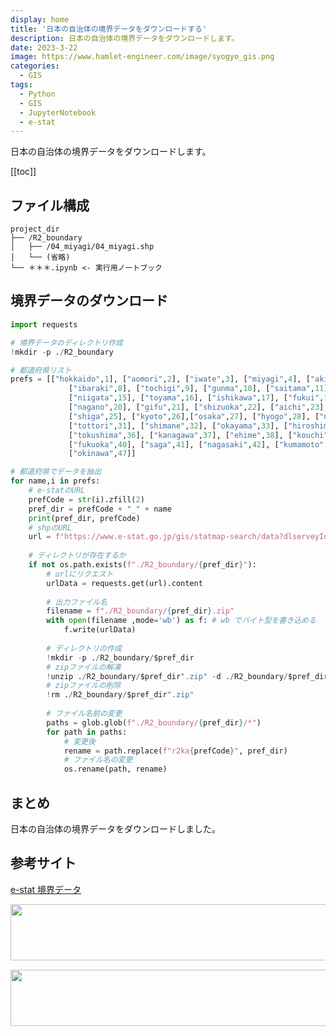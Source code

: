```yaml
---
display: home
title: '日本の自治体の境界データをダウンロードする'
description: 日本の自治体の境界データをダウンロードします。
date: 2023-3-22
image: https://www.hamlet-engineer.com/image/syogyo_gis.png
categories: 
  - GIS
tags:
  - Python
  - GIS
  - JupyterNotebook
  - e-stat
---
```

日本の自治体の境界データをダウンロードします。


<!-- https://www.hamlet-engineer.com -->
<!-- ![](/image/ChordDiagram.png) -->

<!-- more -->

<ClientOnly>
  <CallInArticleAdsense />
</ClientOnly>

[[toc]]

## ファイル構成
```
project_dir
├── /R2_boundary
│   ├── /04_miyagi/04_miyagi.shp
│   └── (省略)
└── ＊＊＊.ipynb <- 実行用ノートブック
```

## 境界データのダウンロード

```python
import requests

# 境界データのディレクトリ作成
!mkdir -p ./R2_boundary

# 都道府県リスト
prefs = [["hokkaido",1], ["aomori",2], ["iwate",3], ["miyagi",4], ["akita",5], ["yamagata",6], ["fukushima",7],
             ["ibaraki",8], ["tochigi",9], ["gunma",10], ["saitama",11], ["chiba",12], ["tokyo",13], ["kanagawa",14],
             ["niigata",15], ["toyama",16], ["ishikawa",17], ["fukui",18], ["yamanashi",19], 
             ["nagano",20], ["gifu",21], ["shizuoka",22], ["aichi",23], ["mie",24],
             ["shiga",25], ["kyoto",26],["osaka",27], ["hyogo",28], ["nara",29], ["wakayama",30],
             ["tottori",31], ["shimane",32], ["okayama",33], ["hiroshima",34], ["yamaguchi",35],
             ["tokushima",36], ["kanagawa",37], ["ehime",38], ["kouchi",39], 
             ["fukuoka",40], ["saga",41], ["nagasaki",42], ["kumamoto",43], ["oita",44], ["miyagi",45], ["kagoshima",46],
             ["okinawa",47]]

# 都道府県でデータを抽出
for name,i in prefs:
    # e-statのURL
    prefCode = str(i).zfill(2)
    pref_dir = prefCode + "_" + name
    print(pref_dir, prefCode)
    # shpのURL
    url = f"https://www.e-stat.go.jp/gis/statmap-search/data?dlserveyId=A002005212020&code={prefCode}&coordSys=1&format=shape&downloadType=5&datum=2000"
    
    # ディレクトリが存在するか
    if not os.path.exists(f"./R2_boundary/{pref_dir}"):
        # urlにリクエスト
        urlData = requests.get(url).content
        
        # 出力ファイル名
        filename = f"./R2_boundary/{pref_dir}.zip"
        with open(filename ,mode='wb') as f: # wb でバイト型を書き込める
            f.write(urlData)
        
        # ディレクトリの作成
        !mkdir -p ./R2_boundary/$pref_dir
        # zipファイルの解凍
        !unzip ./R2_boundary/$pref_dir".zip" -d ./R2_boundary/$pref_dir > /dev/null
        # zipファイルの削除
        !rm ./R2_boundary/$pref_dir".zip"
        
        # ファイル名前の変更
        paths = glob.glob(f"./R2_boundary/{pref_dir}/*")
        for path in paths:
            # 変更後
            rename = path.replace(f"r2ka{prefCode}", pref_dir)
            # ファイル名の変更
            os.rename(path, rename) 

```


## まとめ
日本の自治体の境界データをダウンロードしました。

## 参考サイト
[e-stat 境界データ](https://www.e-stat.go.jp/gis/statmap-search?page=1&type=2&aggregateUnitForBoundary=A&toukeiCode=00200521&toukeiYear=2020&serveyId=A002005212020&coordsys=1&format=shape&datum=2000)<br>


<ClientOnly>
  <CallInArticleAdsense />
</ClientOnly>

<!-- TechAcademy -->
<a href="//af.moshimo.com/af/c/click?a_id=2604050&p_id=1555&pc_id=2816&pl_id=29835&guid=ON" rel="nofollow" referrerpolicy="no-referrer-when-downgrade"><img src="//image.moshimo.com/af-img/0866/000000029835.jpg" width="728" height="90" style="border:none;"></a><img src="//i.moshimo.com/af/i/impression?a_id=2604050&p_id=1555&pc_id=2816&pl_id=29835" width="1" height="1" style="border:none;">

<!-- テックキャンプ -->
<a href="//af.moshimo.com/af/c/click?a_id=2641145&p_id=1770&pc_id=3386&pl_id=25847&guid=ON" rel="nofollow" referrerpolicy="no-referrer-when-downgrade"><img src="//image.moshimo.com/af-img/1115/000000025847.png" width="728" height="90" style="border:none;"></a><img src="//i.moshimo.com/af/i/impression?a_id=2641145&p_id=1770&pc_id=3386&pl_id=25847" width="1" height="1" style="border:none;">


